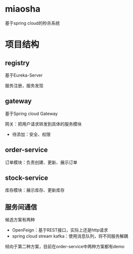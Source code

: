 # miaosha
基于spring cloud的秒杀系统

# 项目结构

## registry
基于Eureka-Server

服务注册，服务发现

## gateway
基于Spring cloud Gateway

网关：把用户请求转发到具体的服务模块

- 待添加：安全、权限

## order-service
订单模块：负责创建、更新、展示订单

## stock-service
库存模块：展示库存、更新库存

## 服务间通信
候选方案有两种

- OpenFeign：基于REST接口，实际上还是http请求
- spring cloud stream kafka：使用消息队列，将不同服务解耦

倾向于第二种方案，目前在order-service中两种方案都有demo